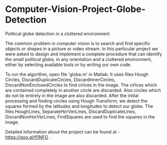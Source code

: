 # Computer-Vision-Project-Globe-Detection
Political globe detection in a cluttered environment

The common problem in computer vision is to search and find specific objects or shapes in a picture or video stream. In this particular project we were asked to design and implement a complete procedure that can identify the small political globe, in any orientation and a cluttered environment, either by selecting available tools or by writing our own code. 

To run the algorithm, open file 'globe.m' in Matlab. It uses files Hough Circles, DiscardDuplicateCircles, DiscardInnerCircles, DiscardNonEnclosedCircles to find cirlces in the image. The cirlces which are contained completely in another circle are discarded. Also circles which do not lie entirely in the image are also discarded. After the initial processing and finding circles using Hough Transform, we detect the squares formed by the latitudes and longitudes to detect our globe. The files HoughLines, SeparateHorVerLines, DiscardDuplicateLines, DiscardNonHorVerLines, FindSquares are used to find the squares in the image. 

Detailed information about the project can be found at - https://goo.gl/fl1NFO
.

